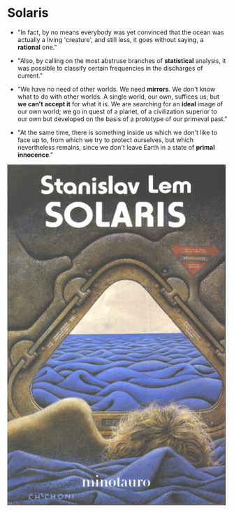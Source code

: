 # Solaris

* "In fact, by no means everybody was yet convinced that the ocean was actually a living 'creature', and still less, it goes without saying, a **rational** one."

* "Also, by calling on the most abstruse branches of **statistical** analysis, it was possible to classify certain frequencies in the discharges of current."

* "We have no need of other worlds. We need **mirrors**. We don't know what to do with other worlds. A single world, our own, suffices us; but **we can't accept it** for what it is. We are searching for an **ideal** image of our own world; we go in quest of a planet, of a civilization superior to our own but developed on the basis of a prototype of our primeval past."

* "At the same time, there is something inside us which we don't like to face up to, from which we try to protect ourselves, but which nevertheless remains, since we don't leave Earth in a state of **primal innocence**."

<p float="left">
	<img src="./pix/solaris_4.jpg" width="500" />
</p>
